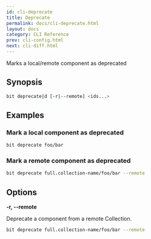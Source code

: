 ```yaml
---
id: cli-deprecate
title: Deprecate
permalink: docs/cli-deprecate.html
layout: docs
category: CLI Reference
prev: cli-config.html
next: cli-diff.html
---
```


Marks a local/remote component as deprecated

## Synopsis

```bash
bit deprecate|d [-r|--remote] <ids...>
```

## Examples

### Mark a local component as deprecated

```bash
bit deprecate foo/bar
```

### Mark a remote component as deprecated

```bash
bit deprecate full.collection-name/foo/bar --remote
```

## Options

**-r, --remote**

Deprecate a component from a remote Collection.

```bash
bit deprecate full.collection-name/foo/bar --remote
```